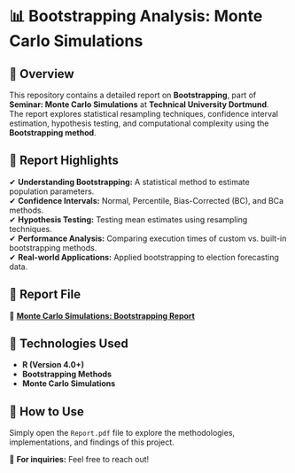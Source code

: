 # 📊 Bootstrapping Analysis: Monte Carlo Simulations  

## 📌 Overview  
This repository contains a detailed report on **Bootstrapping**, part of **Seminar: Monte Carlo Simulations** at **Technical University Dortmund**.  
The report explores statistical resampling techniques, confidence interval estimation, hypothesis testing, and computational complexity using the **Bootstrapping method**.  

## 📖 Report Highlights  
✔ **Understanding Bootstrapping:** A statistical method to estimate population parameters.  
✔ **Confidence Intervals:** Normal, Percentile, Bias-Corrected (BC), and BCa methods.  
✔ **Hypothesis Testing:** Testing mean estimates using resampling techniques.  
✔ **Performance Analysis:** Comparing execution times of custom vs. built-in bootstrapping methods.  
✔ **Real-world Applications:** Applied bootstrapping to election forecasting data.  

## 📂 Report File  
📄 **[Monte Carlo Simulations: Bootstrapping Report](./Report.pdf)**  

## 🔧 Technologies Used  
- **R (Version 4.0+)**  
- **Bootstrapping Methods**  
- **Monte Carlo Simulations**  

## 🚀 How to Use  
Simply open the `Report.pdf` file to explore the methodologies, implementations, and findings of this project.  

📩 **For inquiries:** Feel free to reach out!  